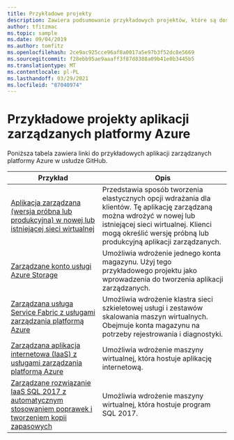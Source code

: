 ```yaml
---
title: Przykładowe projekty
description: Zawiera podsumowanie przykładowych projektów, które są dostępne dla Azure Managed Applications.
author: tfitzmac
ms.topic: sample
ms.date: 09/04/2019
ms.author: tomfitz
ms.openlocfilehash: 2ce9ac925cce96af8a0017a5e97b3f52dc8e5669
ms.sourcegitcommit: f28ebb95ae9aaaff3f87d8388a09b41e0b3445b5
ms.translationtype: MT
ms.contentlocale: pl-PL
ms.lasthandoff: 03/29/2021
ms.locfileid: "87040974"
---
```

# <a name="sample-projects-for-azure-managed-applications"></a>Przykładowe projekty aplikacji zarządzanych platformy Azure

Poniższa tabela zawiera linki do przykładowych aplikacji zarządzanych platformy Azure w usłudze GitHub.

| Przykład | Opis |
| --- | --- |
| [Aplikacja zarządzana (wersja próbna lub produkcyjna) w nowej lub istniejącej sieci wirtualnej](https://github.com/Azure/azure-managedapp-samples/tree/master/Managed%20Application%20Sample%20Packages/201-managed-app-using-existing-vnet) | Przedstawia sposób tworzenia elastycznych opcji wdrażania dla klientów. Tę aplikację zarządzaną można wdrożyć w nowej lub istniejącej sieci wirtualnej. Klienci mogą określić wersję próbną lub produkcyjną aplikacji zarządzanych. |
| [Zarządzane konto usługi Azure Storage](https://github.com/Azure/azure-managedapp-samples/tree/master/Managed%20Application%20Sample%20Packages/201-managed-storage-account) | Umożliwia wdrożenie jednego konta magazynu. Użyj tego przykładowego projektu jako wprowadzenia do tworzenia aplikacji zarządzanych. |
| [Zarządzana usługa Service Fabric z usługami zarządzania platformą Azure](https://github.com/Azure/azure-managedapp-samples/tree/master/Managed%20Application%20Sample%20Packages/201-managed-service-fabric) | Umożliwia wdrożenie klastra sieci szkieletowej usługi i zestawów skalowania maszyn wirtualnych. Obejmuje konta magazynu na potrzeby rejestrowania i diagnostyki. |
| [Zarządzana aplikacja internetowa (IaaS) z usługami zarządzania platformą Azure](https://github.com/Azure/azure-managedapp-samples/tree/master/Managed%20Application%20Sample%20Packages/201-managed-web-app) | Umożliwia wdrożenie maszyny wirtualnej, która hostuje aplikację internetową. |
| [Zarządzane rozwiązanie IaaS SQL 2017 z automatycznym stosowaniem poprawek i tworzeniem kopii zapasowych](https://github.com/Azure/azure-managedapp-samples/tree/master/Managed%20Application%20Sample%20Packages/201-managed-sql-iaas) | Umożliwia wdrożenie maszyny wirtualnej, która hostuje program SQL 2017. |
